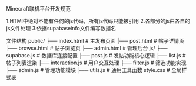 Minecraft联机平台开发规范

1.HTMl中绝对不能有任何的js代码，所有js代码只能被引用
2.各部分的js由各自的js文件处理
3.依据supabaseinfo文件编写数据名

文件结构
public/
├── index.html # 主发布页面
├── post.html # 帖子详情页
├── browse.html # 帖子浏览页
├── admin.html # 管理后台
js/
├── supabase.js # 数据库连接配置
├── post.js # 发帖功能核心逻辑
├── list.js # 帖子列表渲染
├── interaction.js # 用户交互处理
├── filter.js # 筛选功能实现
├── admin.js # 管理功能模块
├── utils.js # 通用工具函数
style.css # 全局样式表
